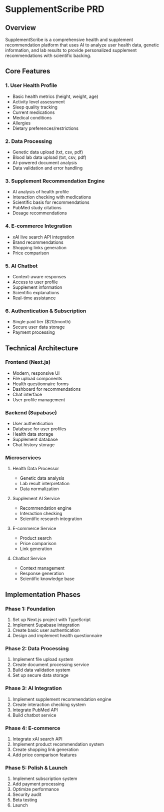 # SupplementScribe PRD

## Overview
SupplementScribe is a comprehensive health and supplement recommendation platform that uses AI to analyze user health data, genetic information, and lab results to provide personalized supplement recommendations with scientific backing.

## Core Features

### 1. User Health Profile
- Basic health metrics (height, weight, age)
- Activity level assessment
- Sleep quality tracking
- Current medications
- Medical conditions
- Allergies
- Dietary preferences/restrictions

### 2. Data Processing
- Genetic data upload (txt, csv, pdf)
- Blood lab data upload (txt, csv, pdf)
- AI-powered document analysis
- Data validation and error handling

### 3. Supplement Recommendation Engine
- AI analysis of health profile
- Interaction checking with medications
- Scientific basis for recommendations
- PubMed study citations
- Dosage recommendations

### 4. E-commerce Integration
- xAI live search API integration
- Brand recommendations
- Shopping links generation
- Price comparison

### 5. AI Chatbot
- Context-aware responses
- Access to user profile
- Supplement information
- Scientific explanations
- Real-time assistance

### 6. Authentication & Subscription
- Single paid tier ($20/month)
- Secure user data storage
- Payment processing

## Technical Architecture

### Frontend (Next.js)
- Modern, responsive UI
- File upload components
- Health questionnaire forms
- Dashboard for recommendations
- Chat interface
- User profile management

### Backend (Supabase)
- User authentication
- Database for user profiles
- Health data storage
- Supplement database
- Chat history storage

### Microservices
1. Health Data Processor
   - Genetic data analysis
   - Lab result interpretation
   - Data normalization

2. Supplement AI Service
   - Recommendation engine
   - Interaction checking
   - Scientific research integration

3. E-commerce Service
   - Product search
   - Price comparison
   - Link generation

4. Chatbot Service
   - Context management
   - Response generation
   - Scientific knowledge base

## Implementation Phases

### Phase 1: Foundation
1. Set up Next.js project with TypeScript
2. Implement Supabase integration
3. Create basic user authentication
4. Design and implement health questionnaire

### Phase 2: Data Processing
1. Implement file upload system
2. Create document processing service
3. Build data validation system
4. Set up secure data storage

### Phase 3: AI Integration
1. Implement supplement recommendation engine
2. Create interaction checking system
3. Integrate PubMed API
4. Build chatbot service

### Phase 4: E-commerce
1. Integrate xAI search API
2. Implement product recommendation system
3. Create shopping link generation
4. Add price comparison features

### Phase 5: Polish & Launch
1. Implement subscription system
2. Add payment processing
3. Optimize performance
4. Security audit
5. Beta testing
6. Launch 
